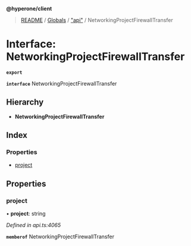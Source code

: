 **@hyperone/client**

> [README](../README.md) / [Globals](../globals.md) / ["api"](../modules/_api_.md) / NetworkingProjectFirewallTransfer

# Interface: NetworkingProjectFirewallTransfer

**`export`** 

**`interface`** NetworkingProjectFirewallTransfer

## Hierarchy

* **NetworkingProjectFirewallTransfer**

## Index

### Properties

* [project](_api_.networkingprojectfirewalltransfer.md#project)

## Properties

### project

•  **project**: string

*Defined in api.ts:4065*

**`memberof`** NetworkingProjectFirewallTransfer
